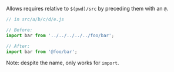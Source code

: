Allows requires relative to `$(pwd)/src` by preceding them with an `@`.

```js
// in src/a/b/c/d/e.js

// Before:
import bar from '../../../../../foo/bar';

// After:
import bar from '@foo/bar';
```

Note: despite the name, only works for `import`.

